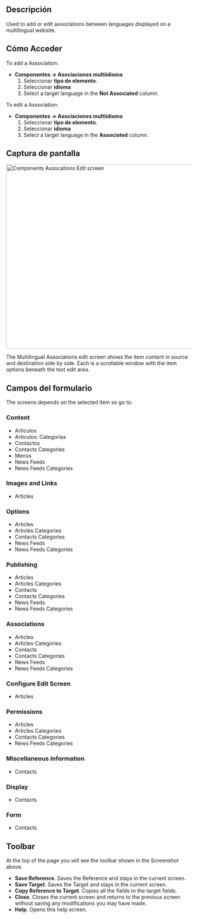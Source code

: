 <!-- Filename: Help4.x:Multilingual_Associations:_Edit / Display title: Asociaciones multiidioma: Editar -->

## Descripción

Used to add or edit associations between languages displayed on a
multilingual website.

## Cómo Acceder

To add a Association:

- **Componentes → Asociaciones multiidioma**
  1.  Seleccionar **tipo de elemento**.
  2.  Seleccionar **idioma**
  3.  Select a target language in the **Not Associated** column.

To edit a Association:

- **Componentes → Asociaciones multiidioma**
  1.  Seleccionar **tipo de elemento**.
  2.  Seleccionar **idioma**
  3.  Select a target language in the **Associated** column.

## Captura de pantalla

<img
src="https://docs.joomla.org/images/thumb/4/49/Help-4x-Components-Assocations-Edit-screen-es.png/800px-Help-4x-Components-Assocations-Edit-screen-es.png"
decoding="async"
srcset="https://docs.joomla.org/images/thumb/4/49/Help-4x-Components-Assocations-Edit-screen-es.png/1200px-Help-4x-Components-Assocations-Edit-screen-es.png 1.5x, https://docs.joomla.org/images/thumb/4/49/Help-4x-Components-Assocations-Edit-screen-es.png/1600px-Help-4x-Components-Assocations-Edit-screen-es.png 2x"
data-file-width="2720" data-file-height="1700" width="800" height="500"
alt="Components Assocations Edit screen" />

The Multilingual Associations edit screen shows the item content in
source and destination side by side. Each is a scrollable window with
the item options beneath the text edit area.

## Campos del formulario

The screens depends on the selected item so go to:

### Content

- Artículos
- Artículos:
  Categorías
- Contactos
- Contacts
  Categories
- Menús
- News
  Feeds
- News Feeds
  Categories

### Images and Links

- Articles

### Options

- Articles
- Articles
  Categories
- Contacts
  Categories
- News
  Feeds
- News Feeds
  Categories

### Publishing

- Articles
- Articles
  Categories
- Contacts
- Contacts
  Categories
- News
  Feeds
- News Feeds
  Categories

### Associations

- Articles
- Articles
  Categories
- Contacts
- Contacts
  Categories
- News
  Feeds
- News Feeds
  Categories

### Configure Edit Screen

- Articles

### Permissions

- Articles
- Articles
  Categories
- Contacts
  Categories
- News Feeds
  Categories

### Miscellaneous Information

- Contacts

### Display

- Contacts

### Form

- Contacts

## Toolbar

At the top of the page you will see the toolbar shown in the
Screenshot above.

- **Save Reference**. Saves the Reference and stays in the current
  screen.
- **Save Target**. Saves the Target and stays in the current screen.
- **Copy Reference to Target**. Copies all the fields to the target
  fields.
- **Close**. Closes the current screen and returns to the previous
  screen without saving any modifications you may have made.
- **Help**. Opens this help screen.
